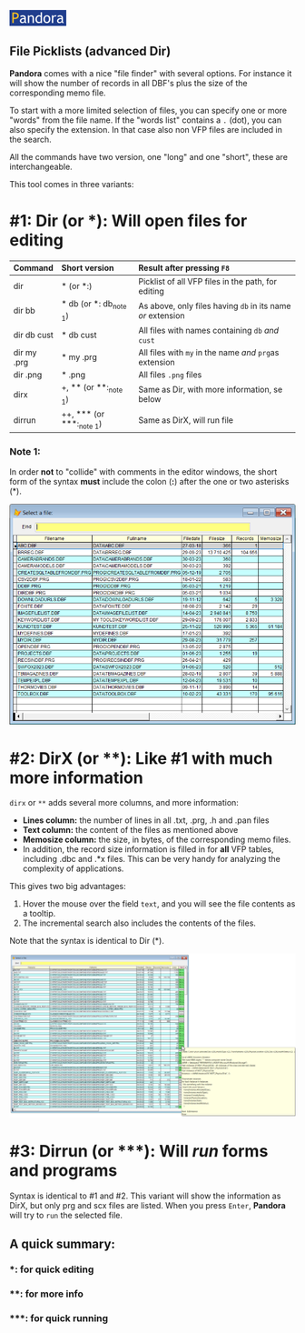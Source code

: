 [![Pandora](Images/pandora2.png)](../README.md)

## File Picklists (advanced Dir)</a>  

**Pandora** comes with a nice "file finder" with several options. For instance it will show the number of records in all DBF's plus the size of the corresponding memo file.    

To start with a more limited selection of files, you can specify one or more "words" from the file name. If the "words list" contains a `.` (dot), you can also specify the extension. In that case also non VFP files are included in the search.  

All the commands have two version, one "long" and one "short", these are interchangeable.

This tool comes in three variants:


# #1: Dir (or *): Will open files for editing


| Command| Short version            |        Result after pressing `F8`                                |
|:--|:-----------------------|:----------------------------------------------------------|
|dir| \* (or \*:)                     | Picklist of all VFP files in the path, for editing |  
|dir bb| \* db  (or \*: db<sub>note 1</sub>)                 | As above, only files having `db` in its name *or* extension|
|dir db cust | \* db cust       | All files with names containing  `db` *and* `cust` |  
|dir my .prg | \* my .prg          | All files with `my` in the name *and* `prg`as extension|
| dir .png | \* .png             | All files `.png` files |
|dirx| +, \*\* (or **:<sub>note 1</sub>)               | Same as Dir, with more information, se below|  
|dirrun|++, \*\*\* (or ***:<sub>note 1</sub>)               | Same as DirX, will run file|  

### Note 1: 
In order **not** to "collide" with comments in the editor windows, the short form of the syntax **must** include the colon (**:**) after the one or two asterisks (\*). 

![dir](Images/pandir.png)

<a id="dirc">  

# #2: DirX (or **): Like #1 with much more information </a>

`dirx` or `**` adds several more columns, and more information:  
* **Lines column:** the number of lines in all .txt, .prg, .h and .pan files
* **Text column:** the content of the files as mentioned above   
* **Memosize column:** the size, in bytes, of the corresponding memo files.  
* In addition, the record size information is filled in for **all** VFP tables, including .dbc and .*x files. This can be very handy for analyzing the complexity of applications.

This gives two big advantages:  
1. Hover the mouse over the field `text`, and you will see the file contents as a tooltip.
1. The incremental search also includes the contents of the files.

Note that the syntax is identical to Dir (*).  

![dirx](Images/pandircr.png)

# #3: Dirrun (or ***): Will *run* forms and programs </a>

Syntax is identical to #1 and #2. This variant will show the information as DirX, but only prg and scx files are listed. When you press `Enter`, **Pandora** will try to `run` the selected file. 
 
## A quick summary:
### *: for quick editing
### **: for more info
### ***: for quick running




